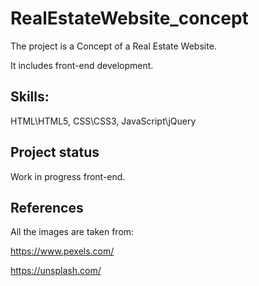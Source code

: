 # RealEstateWebsite_concept
The project is a Concept of a Real Estate Website. 

It includes front-end development.

## Skills:

HTML\HTML5,
CSS\CSS3,
JavaScript\jQuery

## Project status
Work in progress front-end.

## References 
All the images are taken from:

https://www.pexels.com/

https://unsplash.com/
